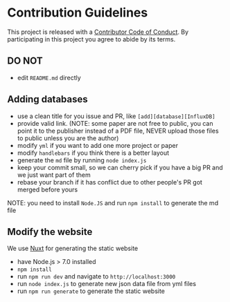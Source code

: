 # Contribution Guidelines

This project is released with a [Contributor Code of Conduct](CODE_OF_CONDUCT.md). By participating in this project you agree to abide by its terms.


## DO NOT

- edit `README.md` directly

## Adding databases

- use a clean title for you issue and PR, like `[add][database][InfluxDB]`
- provide valid link. (NOTE: some paper are not free to public, you can point it to the publisher instead of a PDF file,
  NEVER upload those files to public unless you are the author)
- modify `yml` if you want to add one more project or paper
- modify `handlebars` if you think there is a better layout
- generate the `md` file by running `node index.js`
- keep your commit small, so we can cherry pick if you have a big PR and we just want part of them
- rebase your branch if it has conflict due to other people's PR got merged before yours

NOTE: you need to install `Node.JS` and run `npm install` to generate the md file

## Modify the website

We use [Nuxt](https://github.com/nuxt/nuxt.js) for generating the static website

- have Node.js > 7.0 installed
- `npm install`
- run `npm run dev` and navigate to `http://localhost:3000`
- run `node index.js` to generate new json data file from yml files
- run `npm run generate` to generate the static website